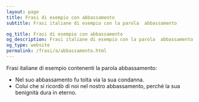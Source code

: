 ```yaml
---
layout: page
title: Frasi di esempio con abbassamento 
subtitle: Frasi italiane di esempio con la parola  abbassamento

og_title: Frasi di esempio con abbassamento 
og_description: Frasi italiane di esempio con la parola  abbassamento
og_type: website
permalink: /frasi/a/abbassamento.html
---
```


Frasi italiane di esempio contenenti la parola abbassamento:


- Nel suo abbassamento fu tolta via la sua condanna.
- Colui che si ricordò di noi nel nostro abbassamento, perché la sua benignità dura in eterno.
